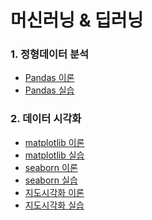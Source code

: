 머신러닝 & 딥러닝
===

### 1. 정형데이터 분석
- [Pandas 이론](https://github.com/vive0508/TIL/blob/main/ML_DL/Structured_Data/pandas.md)
- [Pandas 실습](https://github.com/vive0508/TIL/blob/main/ML_DL/Structured_Data/pandas.ipynb)


### 2. 데이터 시각화
- [matplotlib 이론](https://github.com/vive0508/TIL/blob/main/ML_DL/Data_Visualization/matplotlib.md)
- [matplotlib 실습](https://github.com/vive0508/TIL/blob/main/ML_DL/Data_Visualization/matplotlib.ipynb)
- [seaborn 이론](https://github.com/vive0508/TIL/blob/main/ML_DL/Data_Visualization/seaborn.md)
- [seaborn 실습](https://github.com/vive0508/TIL/blob/main/ML_DL/Data_Visualization/seaborn.ipynb)
- [지도시각화 이론](https://github.com/vive0508/TIL/blob/main/ML_DL/Data_Visualization/map.ipynb)
- [지도시각화 실습](https://github.com/vive0508/TIL/blob/main/ML_DL/Data_Visualization/map.ipynb)
